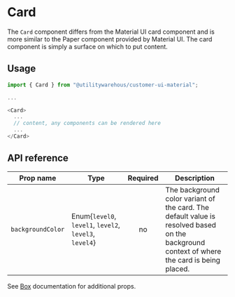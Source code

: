 # Card

The `Card` component differs from the Material UI card component and is more similar to the Paper component provided by Material UI. The card component is simply a surface on which to put content.

## Usage

```TypeScript
import { Card } from "@utilitywarehous/customer-ui-material";

...

<Card>
  ...
  // content, any components can be rendered here
  ...
</Card>

```

## API reference

| Prop name | Type | Required | Description |
| --------- | ---- |:--------:| ----------- |
| `backgroundColor` | Enum{`level0`, `level1`, `level2`, `level3`, `level4`} | no | The background color variant of the card. The default value is resolved based on the background context of where the card is being placed. |

See [Box](https://next.material-ui.com/components/box/#main-content) documentation for additional props.
